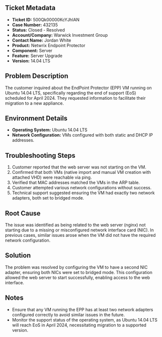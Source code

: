 ## Ticket Metadata
- **Ticket ID:** 500Qk00000KcYJhIAN
- **Case Number:** 432135
- **Status:** Closed - Resolved
- **Account/Company:** Warwick Investment Group
- **Contact Name:** Jordan White
- **Product:** Netwrix Endpoint Protector
- **Component:** Server
- **Feature:** Server Upgrade
- **Version:** 14.04 LTS

## Problem Description
The customer inquired about the EndPoint Protector (EPP) VM running on Ubuntu 14.04 LTS, specifically regarding the end of support (EoS) scheduled for April 2024. They requested information to facilitate their migration to a new appliance.

## Environment Details
- **Operating System:** Ubuntu 14.04 LTS
- **Network Configuration:** VMs configured with both static and DHCP IP addresses.

## Troubleshooting Steps
1. Customer reported that the web server was not starting on the VM.
2. Confirmed that both VMs (native import and manual VM creation with attached VHD) were reachable via ping.
3. Verified that MAC addresses matched the VMs in the ARP table.
4. Customer attempted various network configurations without success.
5. Technical support suggested ensuring the VM had exactly two network adapters, both set to bridged mode.

## Root Cause
The issue was identified as being related to the web server (nginx) not starting due to a missing or misconfigured network interface card (NIC). In previous cases, similar issues arose when the VM did not have the required network configuration.

## Solution
The problem was resolved by configuring the VM to have a second NIC adapter, ensuring both NICs were set to bridged mode. This configuration allowed the web server to start successfully, enabling access to the web interface.

## Notes
- Ensure that any VM running the EPP has at least two network adapters configured correctly to avoid similar issues in the future.
- Monitor the support status of the operating system, as Ubuntu 14.04 LTS will reach EoS in April 2024, necessitating migration to a supported version.